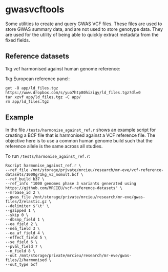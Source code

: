 # gwasvcftools

Some utilities to create and query GWAS VCF files. These files are used to store GWAS summary data, and are not used to store genotype data. They are used for the utility of being able to quickly extract metadata from the fixed fields.


## Reference datasets

1kg vcf harmonised against human genome reference:


1kg European reference panel:

```
get -O app/ld_files.tgz https://www.dropbox.com/s/yuo7htp80hizigy/ld_files.tgz?dl=0
tar xzvf app/ld_files.tgz -C app/
rm app/ld_files.tgz
```


## Example

In the file `/tests/harmonise_against_ref.r` shows an example script for creating a BCF file that is harmonised against a VCF reference file. The objective here is to use a common human genome build such that the reference allele is the same across all studies.

To run `/tests/harmonise_against_ref.r`:

```
Rscript harmonise_against_ref.r \
--ref_file /mnt/storage/private/mrcieu/research/mr-eve/vcf-reference-datasets/1000g/1kg_v3_nomult.bcf \
--ref_build b37 \
--ref_info "1000 genomes phase 3 variants generated using https://github.com/MRCIEU/vcf-reference-datasets" \
--mrbase_id 2 \
--gwas_file /mnt/storage/private/mrcieu/research/mr-eve/gwas-files/2/elastic.gz \
--delimiter $'\t' \
--gzipped 1 \
--skip 0 \
--dbsnp_field 1 \
--ea_field 2 \
--nea_field 3 \
--ea_af_field 4 \
--effect_field 5 \
--se_field 6 \
--pval_field 7 \
--n_field 8 \
--out /mnt/storage/private/mrcieu/research/mr-eve/gwas-files/2/harmonised \
--out_type bcf
```
